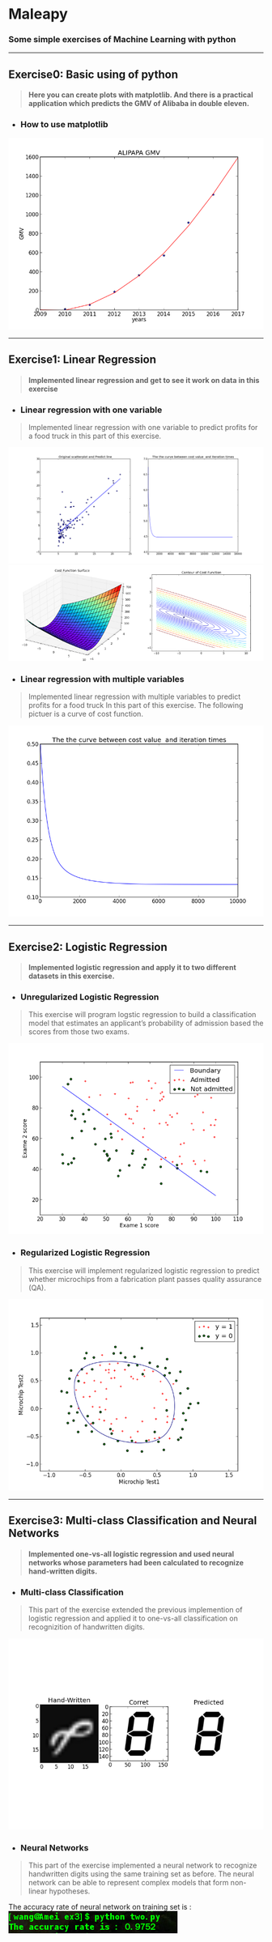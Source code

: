 # Maleapy
### Some simple exercises of Machine Learning with python

---

## Exercise0: Basic using of python
> #### Here you can create plots with matplotlib. And there is a practical application which predicts the GMV of Alibaba in double eleven. 

* ### How to use matplotlib
![](imgdocs/images/ex0_aligmv1.png)

---

## Exercise1: Linear Regression
> #### Implemented linear regression and get to see it work on data in this exercise

* ### Linear regression with one variable
> Implemented linear regression with one variable to predict profits for a food truck in this part of this exercise.

![](imgdocs/images/ex1_one1.png)
<img src="imgdocs/images/ex1_one2.png" width="50%"/><img src="imgdocs/images/ex1_one3.png" width="50%"/>

* ### Linear regression with multiple variables
> Implemented linear regression with multiple variables to predict profits for a food truck In this part of this exercise. The following pictuer is a curve of cost function.

![](imgdocs/images/ex1_two1.png)

---

## Exercise2: Logistic Regression
> #### Implemented logistic regression and apply it to two different datasets in this exercise.

* ### Unregularized Logistic Regression
> This exercise will program logstic regression to build a classification model that estimates an applicant’s probability of admission based the scores from those two exams. 

![](imgdocs/images/ex2_one1.png)

* ### Regularized Logistic Regression
> This exercise will implement regularized logistic regression to predict whether microchips from a fabrication plant passes quality assurance (QA).  

![](imgdocs/images/ex2_two1.png)

---

## Exercise3: Multi-class Classification and Neural Networks
> #### Implemented one-vs-all logistic regression and used neural networks whose parameters had been calculated to recognize hand-written digits.

* ### Multi-class Classification
> This part of the exercise extended the previous implemention of logistic regression and applied it to one-vs-all classification on recognizition of handwritten digits.

![](imgdocs/images/ex3_one1.png)

* ### Neural Networks
> This part of the exercise implemented a neural network to recognize handwritten digits using the same training set as before. The neural network can be able to represent complex models that form non-linear hypotheses. 

The accuracy rate of neural network on training set is :
![](imgdocs/images/ex3_two1.png)
